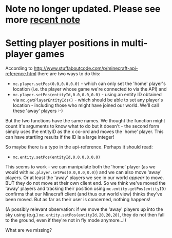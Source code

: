 # Note no longer updated. Please see more [recent note](../MinecraftPi_entity_issues.md) #

# Setting player positions in multi-player games
According to http://www.stuffaboutcode.com/p/minecraft-api-reference.html there are two ways to do this:
 * `mc.player.setPos(0.0,0.0,0.0)` - which can only set the 'home' player's location (i.e. the player whose game we're connected to via the API)
and
 * `mc.player.setPos(entityId,0.0,0.0,0.0)` - using an entity ID obtained via `mc.getPlayerEntityIds()` - which should be able to set any player's location - including those who might have joined our world. We'll call these 'away' players :-)

But the two functions have the same names. We thought the function might count it's arguments to know what to do but it doesn't - the second form simply uses the entityID as the x co-ord and moves the 'home' player. This can have startling results if the ID is a large integer!

So maybe there is a typo in the api-reference. Perhaps it should read:
 * `mc.entity.setPos(entityId,0.0,0.0,0.0)`

This seems to work - we can manipulate both the 'home' player (as we would with `mc.player.setPos(0.0,0.0,0.0)`) and we can also move 'away' players. Or at least the 'away' players we see in our world _appear_ to move. BUT they do not move at their own client end. So we think we've moved the 'away' players and tracking their position using `mc.entity.getPos(entityID)` confirms that our Minecraft client (and thus our world view) thinks they've been moved. But as far as their user is concerned, nothing happens!

(A possibly relevant observation: if we move the 'away' players up into the sky using (e.g.) `mc.entity.setPos(entityId,20,20,20)`, they do not then fall to the ground, even if they're not in fly mode anymore...!)

What are we missing?
